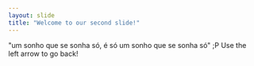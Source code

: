 ```yaml
---
layout: slide
title: "Welcome to our second slide!"
---
```

"um sonho que se sonha só, é só um sonho que se sonha só" ;P
Use the left arrow to go back!
